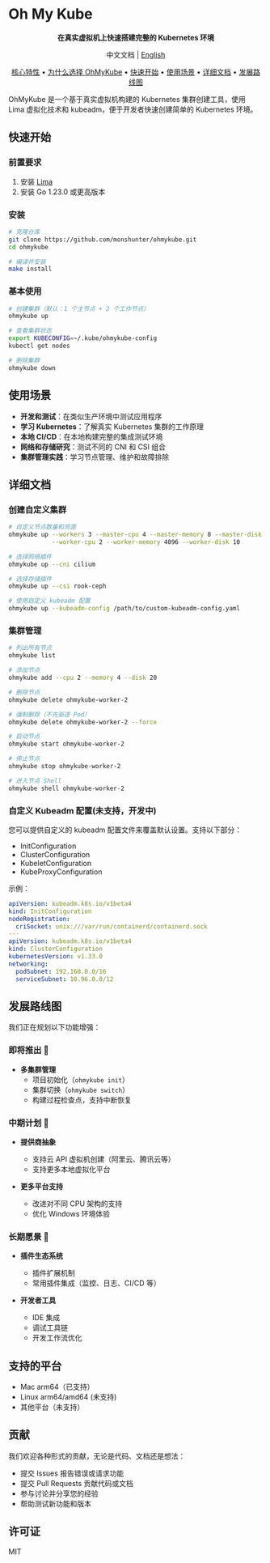 # Oh My Kube

<p align="center">
  <strong>在真实虚拟机上快速搭建完整的 Kubernetes 环境</strong>
</p>

<p align="center">
  中文文档 | <a href="README.md">English</a>
</p>

<p align="center">
  <a href="#核心特性">核心特性</a> •
  <a href="#为什么选择-ohmykube">为什么选择 OhMyKube</a> •
  <a href="#快速开始">快速开始</a> •
  <a href="#使用场景">使用场景</a> •
  <a href="#详细文档">详细文档</a> •
  <a href="#发展路线图">发展路线图</a>
</p>

OhMyKube 是一个基于真实虚拟机构建的 Kubernetes 集群创建工具，使用 Lima 虚拟化技术和 kubeadm，便于开发者快速创建简单的 Kubernetes 环境。

## 快速开始

### 前置要求

1. 安装 [Lima](https://github.com/lima-vm/lima)
2. 安装 Go 1.23.0 或更高版本

### 安装

```bash
# 克隆仓库
git clone https://github.com/monshunter/ohmykube.git
cd ohmykube

# 编译并安装
make install
```

### 基本使用

```bash
# 创建集群（默认：1 个主节点 + 2 个工作节点）
ohmykube up

# 查看集群状态
export KUBECONFIG=~/.kube/ohmykube-config
kubectl get nodes

# 删除集群
ohmykube down
```

## 使用场景

- **开发和测试**：在类似生产环境中测试应用程序
- **学习 Kubernetes**：了解真实 Kubernetes 集群的工作原理
- **本地 CI/CD**：在本地构建完整的集成测试环境
- **网络和存储研究**：测试不同的 CNI 和 CSI 组合
- **集群管理实践**：学习节点管理、维护和故障排除

## 详细文档

### 创建自定义集群

```bash
# 自定义节点数量和资源
ohmykube up --workers 3 --master-cpu 4 --master-memory 8 --master-disk 20 \
            --worker-cpu 2 --worker-memory 4096 --worker-disk 10

# 选择网络插件
ohmykube up --cni cilium

# 选择存储插件
ohmykube up --csi rook-ceph

# 使用自定义 kubeadm 配置
ohmykube up --kubeadm-config /path/to/custom-kubeadm-config.yaml
```

### 集群管理

```bash
# 列出所有节点
ohmykube list

# 添加节点
ohmykube add --cpu 2 --memory 4 --disk 20

# 删除节点
ohmykube delete ohmykube-worker-2

# 强制删除（不先驱逐 Pod）
ohmykube delete ohmykube-worker-2 --force

# 启动节点
ohmykube start ohmykube-worker-2

# 停止节点
ohmykube stop ohmykube-worker-2

# 进入节点 Shell
ohmykube shell ohmykube-worker-2

```

### 自定义 Kubeadm 配置(未支持，开发中)

您可以提供自定义的 kubeadm 配置文件来覆盖默认设置。支持以下部分：

- InitConfiguration
- ClusterConfiguration
- KubeletConfiguration
- KubeProxyConfiguration

示例：

```yaml
apiVersion: kubeadm.k8s.io/v1beta4
kind: InitConfiguration
nodeRegistration:
  criSocket: unix:///var/run/containerd/containerd.sock
---
apiVersion: kubeadm.k8s.io/v1beta4
kind: ClusterConfiguration
kubernetesVersion: v1.33.0
networking:
  podSubnet: 192.168.0.0/16
  serviceSubnet: 10.96.0.0/12
```

## 发展路线图

我们正在规划以下功能增强：

### 即将推出 🚀

- **多集群管理**
  - 项目初始化（`ohmykube init`）
  - 集群切换（`ohmykube switch`）
  - 构建过程检查点，支持中断恢复

### 中期计划 🔄

- **提供商抽象**
  - 支持云 API 虚拟机创建（阿里云、腾讯云等）
  - 支持更多本地虚拟化平台

- **更多平台支持**
  - 改进对不同 CPU 架构的支持
  - 优化 Windows 环境体验

### 长期愿景 🌈

- **插件生态系统**
  - 插件扩展机制
  - 常用插件集成（监控、日志、CI/CD 等）

- **开发者工具**
  - IDE 集成
  - 调试工具链
  - 开发工作流优化

## 支持的平台

- Mac arm64（已支持）
- Linux arm64/amd64 (未支持)
- 其他平台（未支持）

## 贡献

我们欢迎各种形式的贡献，无论是代码、文档还是想法：

- 提交 Issues 报告错误或请求功能
- 提交 Pull Requests 贡献代码或文档
- 参与讨论并分享您的经验
- 帮助测试新功能和版本

## 许可证

MIT
